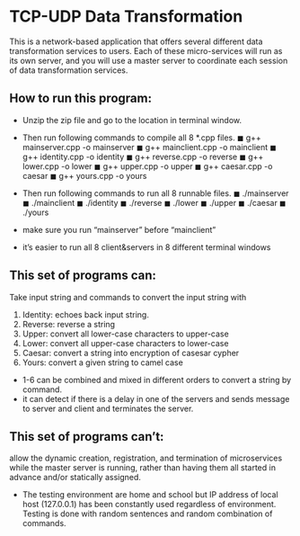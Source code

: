 # TCP-UDP Data Transformation
This is a network-based application that offers several different data transformation services to users. Each of these micro-services will run as its own server, and you will use a master server to coordinate each session of data transformation services.

## How to run this program:
* Unzip the zip file and go to the location in terminal window.
* Then run following commands to compile all 8 *.cpp files.
◼ g++ mainserver.cpp -o mainserver
◼ g++ mainclient.cpp -o mainclient
◼ g++ identity.cpp -o identity
◼ g++ reverse.cpp -o reverse
◼ g++ lower.cpp -o lower
◼ g++ upper.cpp -o upper
◼ g++ caesar.cpp -o caesar
◼ g++ yours.cpp -o yours

* Then run following commands to run all 8 runnable files.
◼ ./mainserver
◼ ./mainclient
◼ ./identity
◼ ./reverse
◼ ./lower
◼ ./upper
◼ ./caesar
◼ ./yours

* make sure you run “mainserver” before “mainclient”
* it’s easier to run all 8 client&servers in 8 different terminal windows

## This set of programs can:
Take input string and commands to convert the input string with
1. Identity: echoes back input string.
2. Reverse: reverse a string
3. Upper: convert all lower-case characters to upper-case
4. Lower: convert all upper-case characters to lower-case
5. Caesar: convert a string into encryption of casesar cypher
6. Yours: convert a given string to camel case
* 1-6 can be combined and mixed in different orders to convert a string by command.
* it can detect if there is a delay in one of the servers and sends message to server and client and terminates the server.

## This set of programs can’t:
allow the dynamic creation, registration, and termination of microservices
while the master server is running, rather than having them all
started in advance and/or statically assigned.

* The testing environment are home and school but IP address of local host (127.0.0.1) has been constantly used regardless of environment. Testing is done with random sentences and random combination of commands.